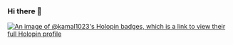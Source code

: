 ### Hi there 👋

[![An image of @kamal1023's Holopin badges, which is a link to view their full Holopin profile](https://holopin.me/kamal1023)](https://holopin.io/@kamal1023)

<!--
**Kamal1023/Kamal1023** is a ✨ _special_ ✨ repository because its `README.md` (this file) appears on your GitHub profile.

Here are some ideas to get you started:

- 🔭 I’m currently working on ...
- 🌱 I’m currently learning ...
- 👯 I’m looking to collaborate on ...
- 🤔 I’m looking for help with ...
- 💬 Ask me about ...
- 📫 How to reach me: ...
- 😄 Pronouns: ...
- ⚡ Fun fact: ...
-->
